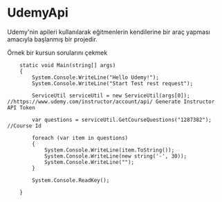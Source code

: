 # UdemyApi
Udemy'nin apileri kullanılarak eğitmenlerin kendilerine bir araç yapması amacıyla başlanmış bir projedir.

Örnek bir kursun sorularını çekmek

        static void Main(string[] args)
        {
            System.Console.WriteLine("Hello Udemy!");
            System.Console.WriteLine("Start Test rest request");

            ServiceUtil serviceUtil = new ServiceUtil(args[0]); //https://www.udemy.com/instructor/account/api/ Generate Instructor API Token

            var questions = serviceUtil.GetCourseQuestions("1287382"); //Course Id

            foreach (var item in questions)
            {
                System.Console.WriteLine(item.ToString());
                System.Console.WriteLine(new string('-', 30));
                System.Console.WriteLine("");
            }

            System.Console.ReadKey();

        }
